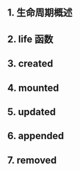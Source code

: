 ## 1. 生命周期概述

## 2. life 函数

## 3. created

## 4. mounted

## 5. updated

## 6. appended

## 7. removed